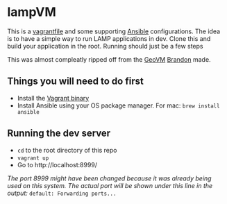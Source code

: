 lampVM
======

This is a [vagrantfile](http://docs.vagrantup.com/) and some supporting [Ansible](http://www.ansible.com/) configurations. The idea is to have a simple way to run LAMP applications in dev. Clone this and build your application in the root. Running should just be a few steps

This was almost compleatly ripped off from the [GeoVM](http://github.com/bdon/geovm) [Brandon](http://twitter.com/bdon) made.

Things you will need to do first
--------------------------------
  * Install the [Vagrant binary](http://www.vagrantup.com/downloads)
  * Install Ansible using your OS package manager. For mac: `brew install ansible`

Running the dev server
----------------------
  * `cd` to the root directory of this repo
  * `vagrant up`
  * Go to http://localhost:8999/

  _The port 8999 might have been changed because it was already being used on this system. The actual port will be shown under this line in the output:_
  `default: Forwarding ports...`

